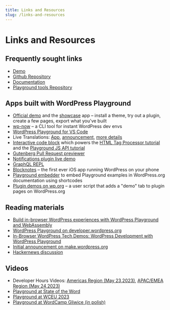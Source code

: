 ```yaml
---
title: Links and Resources
slug: /links-and-resources
---
```


# Links and Resources

## Frequently sought links

-   [Demo](https://playground.wordpress.net/)
-   [Github Repository](https://github.com/WordPress/wordpress-playground)
-   [Documentation](https://wordpress.github.io/wordpress-playground/)
-   [Playground tools Repository](https://github.com/WordPress/playground-tools)

## Apps built with WordPress Playground

-   [Official demo](https://playground.wordpress.net/) and the [showcase](https://developer.wordpress.org/playground) app – install a theme, try out a plugin, create a few pages, export what you've built
-   [wp-now](https://www.npmjs.com/package/%40wp-now/wp-now) – a CLI tool for instant WordPress dev envs
-   [WordPress Playground for VS Code](https://marketplace.visualstudio.com/items?itemName=WordPressPlayground.wordpress-playground)
-   Live Translations: [App](https://translate.wordpress.org/projects/wp-plugins/friends/dev/pl/default/playground/), [announcement](https://make.wordpress.org/polyglots/2023/04/19/wp-translation-playground/), [more details](https://make.wordpress.org/polyglots/2023/05/08/translate-live-updates-to-the-translation-playground/)
-   [Interactive code block](https://wordpress.org/plugins/interactive-code-block/) which powers the [HTML Tag Processor tutorial](https://adamadam.blog/2023/02/16/how-to-modify-html-in-a-php-wordpress-plugin-using-the-new-tag-processor-api/) and the [Playground JS API tutorial](https://adamadam.blog/2023/04/12/interactive-intro-to-wordpress-playground-public-api/)
-   [Gutenberg Pull Request previewer](https://playground.wordpress.net/gutenberg.html)
-   [Notifications plugin live demo](https://johnhooks.io/playground-experiment/)
-   [GraphQL REPL](https://www.wpgraphql.com/2023/06/15/announcing-the-wpgraphql-repl)
-   [Blocknotes](https://twitter.com/adamzielin/status/1669478239771799552) – the first ever iOS app running WordPress on your phone
-   [Playground embedder](https://joost.blog/embedded-playground/) to embed Playground examples in WordPress.org documentation using shortcodes
-   [Plugin demos on wp.org](https://gist.github.com/adamziel/0fe3ffc1fb5202a907a87d055ee37135) – a user script that adds a "demo" tab to plugin pages on WordPress.org

## Reading materials

-   [Build in-browser WordPress experiences with WordPress Playground and WebAssembly](https://web.dev/wordpress-playground/)
-   [WordPress Playground on developer.wordpress.org](https://developer.wordpress.org/playground)
-   [In-Browser WordPress Tech Demos: WordPress Development with WordPress Playground](https://make.wordpress.org/core/2023/04/13/in-browser-wordpress-tech-demos-wordpress-development-with-wordpress-playground/)
-   [Initial announcement on make.wordpress.org](https://make.wordpress.org/core/2022/09/23/client-side-webassembly-wordpress-with-no-server/)
-   [Hackernews discussion](https://news.ycombinator.com/item?id=32960560)

## Videos

-   Developer Hours Videos: [Americas Region (May 23,2023)](https://wordpress.tv/2023/05/23/developer-hours-wordpress-playground-americas/), [APAC/EMEA Region (May 24,2023)](https://wordpress.tv/2023/05/24/developer-hours-wordpress-playground-apac-emea/)
-   [Playground at State of the Word](https://youtu.be/VeigCZuxnfY?t=2912)
-   [Playground at WCEU 2023](https://www.youtube.com/watch?v=e-CwouzTGp4&t=26946s)
-   [Playground at WordCamp Gliwice (in polish)](https://www.youtube.com/watch?v=AUHklF9GdL8&list=PLiCne9CeL82_hGuJOAJlsc84WxVDSH-c9&index=4)
